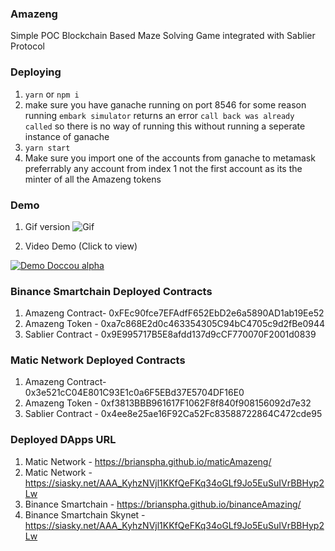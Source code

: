 ### Amazeng

Simple POC Blockchain Based Maze Solving Game integrated with Sablier Protocol

### Deploying

1. `yarn` or `npm i`
2. make sure you have ganache running on port 8546 for some reason running `embark simulator` returns an error `call back was already called` so there is no way of running this without running a seperate instance of ganache
3. `yarn start`
4. Make sure you import one of the accounts from ganache to metamask preferrably any account from index 1 not the first account as its the minter of all the Amazeng tokens

### Demo

1. Gif version
![Gif](https://siasky.net/AABz2QLd6A-6GrEtX_Xj7IcnaH_HLOFI_3GtAZyZajQAaQ)
   

2. Video Demo (Click to view)

[![Demo Doccou alpha](https://siasky.net/_ABwZ0XtL0hWJplNHC0uinluB58zspfrKZ40z5oWaXQ0Jw)](https://siasky.net/AACskXDjLXKfEZpeGb0z-0vpkHCgiH2qteSiHAEPgMKMGQ)

### Binance Smartchain Deployed Contracts

1. Amazeng Contract- 0xFEc90fce7EFAdfF652EbD2e6a5890AD1ab19Ee52
2. Amazeng Token - 0xa7c868E2d0c463354305C94bC4705c9d2fBe0944
3. Sablier Contract - 0x9E995717B5E8afdd137d9cCF770070F2001d0839

### Matic Network Deployed Contracts

1. Amazeng Contract- 0x3e521cC04E801C93E1c0a6F5EBd37E5704DF16E0
2. Amazeng Token - 0xf3813BBB961617F1062F8f840f908156092d7e32
3. Sablier Contract - 0x4ee8e25ae16F92Ca52Fc83588722864C472cde95


### Deployed DApps URL
1. Matic Network -  https://brianspha.github.io/maticAmazeng/
2. Matic Network - https://siasky.net/AAA_KyhzNVjl1KKfQeFKq34oGLf9Jo5EuSuIVrBBHyp2Lw
3. Binance Smartchain - https://brianspha.github.io/binanceAmazing/
4. Binance Smartchain Skynet - https://siasky.net/AAA_KyhzNVjl1KKfQeFKq34oGLf9Jo5EuSuIVrBBHyp2Lw